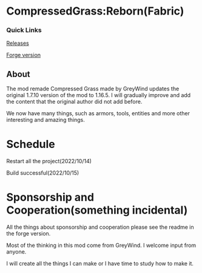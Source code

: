 # CompressedGrass:Reborn(Fabric)

### Quick Links

[Releases](https://github.com/Adenx0/CompressedGrassReborn-Fabric/releases)

[Forge version](https://github.com/Adenx0/Compressed_Grass_Reborn)

## About

The mod remade Compressed Grass made by GreyWind updates the original 1.7.10 version of the mod to 1.16.5. I will gradually improve and add the content that the original author did not add before.

We now have many things, such as armors, tools, entities and more other interesting and amazing things.

# Schedule

Restart all the project(2022/10/14)

Build successful(2022/10/15)

# Sponsorship and Cooperation(something incidental)

All the things about sponsorship and cooperation please see the readme in the forge version.

Most of the thinking in this mod come from GreyWind. I welcome input from anyone.

I will create all the things I can make or I have time to study how to make it.
